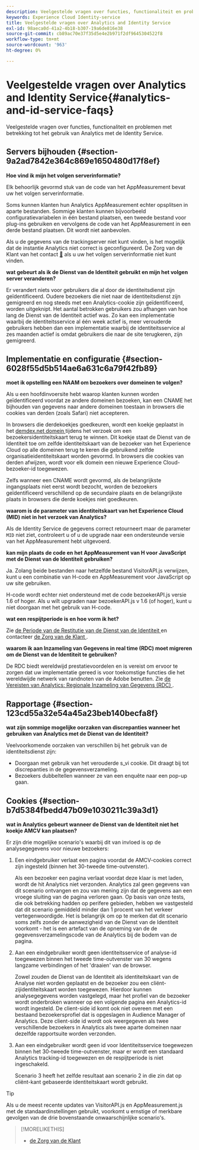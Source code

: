 ```yaml
---
description: Veelgestelde vragen over functies, functionaliteit en problemen met betrekking tot het gebruik van Analytics met de Experience Cloud Identity Service.
keywords: Experience Cloud Identity-service
title: Veelgestelde vragen over Analytics and Identity Service
exl-id: 98aeca0d-41a2-4b18-b307-19a6de816e38
source-git-commit: cb89ac70e37f35d5e4e2b971f2df9645304522f8
workflow-type: tm+mt
source-wordcount: '963'
ht-degree: 0%

---
```


# Veelgestelde vragen over Analytics and Identity Service{#analytics-and-id-service-faqs}

Veelgestelde vragen over functies, functionaliteit en problemen met betrekking tot het gebruik van Analytics met de Identity Service.

## Servers bijhouden {#section-9a2ad7842e364c869e1650480d17f8ef}

**Hoe vind ik mijn het volgen serverinformatie?**

Elk behoorlijk gevormd stuk van de code van het AppMeasurement bevat uw het volgen serverinformatie.

Soms kunnen klanten hun Analytics AppMeasurement echter opsplitsen in aparte bestanden. Sommige klanten kunnen bijvoorbeeld configuratievariabelen in één bestand plaatsen, een tweede bestand voor plug-ins gebruiken en vervolgens de code van het AppMeasurement in een derde bestand plaatsen. Dit wordt niet aanbevolen.

Als u de gegevens van de trackingserver niet kunt vinden, is het mogelijk dat de instantie Analytics niet correct is geconfigureerd. De Zorg van de Klant van het contact [&#128279;](https://helpx.adobe.com/marketing-cloud/contact-support.html) als u uw het volgen serverinformatie niet kunt vinden.

**wat gebeurt als ik de Dienst van de Identiteit gebruikt en mijn het volgen server veranderen?**

Er verandert niets voor gebruikers die al door de identiteitsdienst zijn geïdentificeerd. Oudere bezoekers die niet naar de identiteitsdienst zijn gemigreerd en nog steeds met een Analytics-cookie zijn geïdentificeerd, worden uitgeknipt. Het aantal betrokken gebruikers zou afhangen van hoe lang de Dienst van de Identiteit actief was. Zo kan een implementatie waarbij de identiteitsservice al één week actief is, meer verouderde gebruikers hebben dan een implementatie waarbij de identiteitsservice al zes maanden actief is omdat gebruikers die naar de site terugkeren, zijn gemigreerd.

## Implementatie en configuratie {#section-6028f55d5b514ae6a631c6a79f42fb89}

**moet ik opstelling een NAAM om bezoekers over domeinen te volgen?**

Als u een hoofdinvoersite hebt waarop klanten kunnen worden geïdentificeerd voordat ze andere domeinen bezoeken, kan een CNAME het bijhouden van gegevens naar andere domeinen toestaan in browsers die cookies van derden (zoals Safari) niet accepteren.

In browsers die derdekoekjes goedkeuren, wordt een koekje geplaatst in het [ demdex.net domein ](https://experienceleague.adobe.com/docs/audience-manager/user-guide/reference/demdex-calls.html) tijdens het verzoek om een bezoekersidentiteitskaart terug te winnen. Dit koekje staat de Dienst van de Identiteit toe om zelfde identiteitskaart van de bezoeker van het Experience Cloud op alle domeinen terug te keren die gebruikend zelfde organisatieidentiteitskaart worden gevormd. In browsers die cookies van derden afwijzen, wordt voor elk domein een nieuwe Experience Cloud-bezoeker-id toegewezen.

Zelfs wanneer een CNAME wordt gevormd, als de belangrijkste ingangsplaats niet eerst wordt bezocht, worden de bezoekers geïdentificeerd verschillend op de secundaire plaats en de belangrijkste plaats in browsers die derde koekjes niet goedkeuren.

**waarom is de parameter van identiteitskaart van het Experience Cloud (MID) niet in het verzoek van Analytics?**

Als de Identity Service de gegevens correct retourneert maar de parameter `MID` niet ziet, controleert u of u de upgrade naar een ondersteunde versie van het AppMeasurement hebt uitgevoerd.

**kan mijn plaats de code en het AppMeasurement van H voor JavaScript met de Dienst van de Identiteit gebruiken?**

Ja. Zolang beide bestanden naar hetzelfde bestand VisitorAPI.js verwijzen, kunt u een combinatie van H-code en AppMeasurement voor JavaScript op uw site gebruiken.

H-code wordt echter niet ondersteund met de code bezoekerAPI.js versie 1.6 of hoger. Als u wilt upgraden naar bezoekerAPI.js v 1.6 (of hoger), kunt u niet doorgaan met het gebruik van H-code.

**wat een respijtperiode is en hoe vorm ik het?**

Zie [ de Periode van de Restitutie van de Dienst van de Identiteit ](../reference/analytics-reference/grace-period.md) en contacteer [ de Zorg van de Klant ](https://helpx.adobe.com/marketing-cloud/contact-support.html).

**waarom ik aan Inzameling van Gegevens in real time (RDC) moet migreren om de Dienst van de Identiteit te gebruiken?**

De RDC biedt wereldwijd prestatievoordelen en is vereist om ervoor te zorgen dat uw implementatie gereed is voor toekomstige functies die het wereldwijde netwerk van randnoten van de Adobe benutten. Zie [ de Vereisten van Analytics: Regionale Inzameling van Gegevens (RDC) ](../reference/requirements.md#section-7d04bb013bc84a25bae3b148bc0ca25f).

## Rapportage {#section-123cd55a32e54a45a23beb140becfa8f}

**wat zijn sommige mogelijke oorzaken van discrepanties wanneer het gebruiken van Analytics met de Dienst van de Identiteit?**

Veelvoorkomende oorzaken van verschillen bij het gebruik van de identiteitsdienst zijn:

* Doorgaan met gebruik van het verouderde s_vi cookie. Dit draagt bij tot discrepanties in de gegevensverzameling.
* Bezoekers dubbeltellen wanneer ze van een enquête naar een pop-up gaan.

## Cookies {#section-b7d5384fbedd47b09e1030211c39a3d1}

**wat in Analytics gebeurt wanneer de Dienst van de Identiteit niet het koekje AMCV kan plaatsen?**

Er zijn drie mogelijke scenario&#39;s waarbij dit van invloed is op de analysegegevens voor nieuwe bezoekers:

1. Een eindgebruiker verlaat een pagina voordat de AMCV-cookies correct zijn ingesteld (binnen het 30-tweede time-outvenster).

   Als een bezoeker een pagina verlaat voordat deze klaar is met laden, wordt de hit Analytics niet verzonden. Analytics zal geen gegevens van dit scenario ontvangen en zou van mening zijn dat de gegevens aan een vroege sluiting van de pagina verloren gaan. Op basis van onze tests, die ook betrekking hadden op perifere gebieden, hebben we vastgesteld dat dit scenario gemiddeld minder dan 1 procent van het verkeer vertegenwoordigde. Het is belangrijk om op te merken dat dit scenario soms zelfs zonder de aanwezigheid van de Dienst van de Identiteit voorkomt - het is een artefact van de opneming van de de gegevensverzamelingscode van de Analytics bij de bodem van de pagina.

1. Aan een eindgebruiker wordt geen identiteitsservice of analyse-id toegewezen binnen het tweede time-outvenster van 30 wegens langzame verbindingen of het &#39;draaien&#39; van de browser.

   Zowel zouden de Dienst van de Identiteit als identiteitskaart van de Analyse niet worden geplaatst en de bezoeker zou een cliënt-zijidentiteitskaart worden toegewezen. Hierdoor kunnen analysegegevens worden vastgelegd, maar het profiel van de bezoeker wordt onderbroken wanneer op een volgende pagina een Analytics-id wordt ingesteld. De client-side id komt ook niet overeen met een bestaand bezoekersprofiel dat is opgeslagen in Audience Manager of Analytics. Deze client-side id wordt ook weergegeven als twee verschillende bezoekers in Analytics als twee aparte domeinen naar dezelfde rapportsuite worden verzonden.

1. Aan een eindgebruiker wordt geen id voor Identiteitsservice toegewezen binnen het 30-tweede time-outvenster, maar er wordt een standaard Analytics tracking-id toegewezen en de respijtperiode is niet ingeschakeld.

   Scenario 3 heeft het zelfde resultaat aan scenario 2 in die zin dat op cliënt-kant gebaseerde identiteitskaart wordt gebruikt.

>[!TIP]
>
>Als u de meest recente updates van VisitorAPI.js en AppMeasurement.js met de standaardinstellingen gebruikt, voorkomt u ernstige of merkbare gevolgen van de drie bovenstaande onwaarschijnlijke scenario&#39;s.

>[!MORELIKETHIS]
>
>* [ de Zorg van de Klant ](https://helpx.adobe.com/marketing-cloud/contact-support.html)
